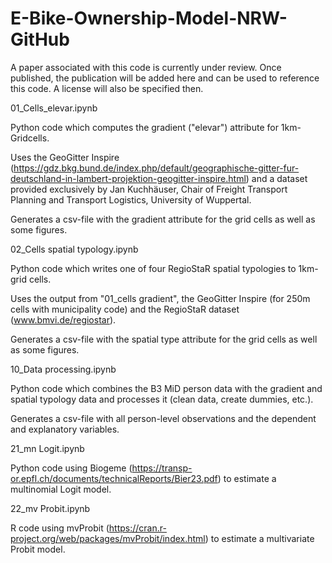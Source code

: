 # E-Bike-Ownership-Model-NRW-GitHub

A paper associated with this code is currently under review. Once published, the publication will be added here and can be used to reference this code. A license will also be specified then.


01_Cells_elevar.ipynb

Python code which computes the gradient ("elevar") attribute for 1km-Gridcells.

Uses the GeoGitter Inspire (https://gdz.bkg.bund.de/index.php/default/geographische-gitter-fur-deutschland-in-lambert-projektion-geogitter-inspire.html) and a dataset provided exclusively by Jan Kuchhäuser, Chair of Freight Transport Planning and Transport Logistics, University of Wuppertal.

Generates a csv-file with the gradient attribute for the grid cells as well as some figures.


02_Cells spatial typology.ipynb 

Python code which writes one of four RegioStaR spatial typologies to 1km-grid cells.

Uses the output from "01_cells gradient", the GeoGitter Inspire (for 250m cells with municipality code) and the RegioStaR dataset (www.bmvi.de/regiostar).

Generates a csv-file with the spatial type attribute for the grid cells as well as some figures.


10_Data processing.ipynb

Python code which combines the B3 MiD person data with the gradient and spatial typology data and processes it (clean data, create dummies, etc.).

Generates a csv-file with all person-level observations and the dependent and explanatory variables.


21_mn Logit.ipynb

Python code using Biogeme (https://transp-or.epfl.ch/documents/technicalReports/Bier23.pdf) to estimate a multinomial Logit model.


22_mv Probit.ipynb

R code using mvProbit (https://cran.r-project.org/web/packages/mvProbit/index.html) to estimate a multivariate Probit model.
